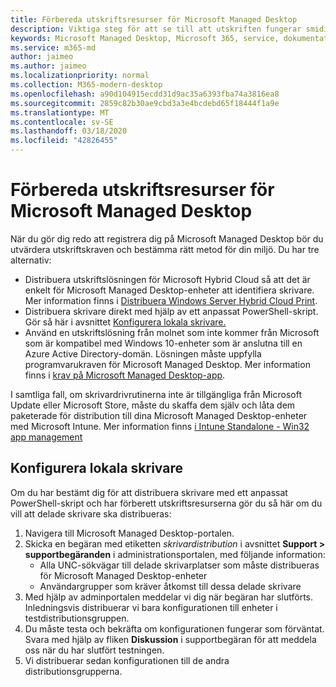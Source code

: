 ```yaml
---
title: Förbereda utskriftsresurser för Microsoft Managed Desktop
description: Viktiga steg för att se till att utskriften fungerar smidigt
keywords: Microsoft Managed Desktop, Microsoft 365, service, dokumentation
ms.service: m365-md
author: jaimeo
ms.author: jaimeo
ms.localizationpriority: normal
ms.collection: M365-modern-desktop
ms.openlocfilehash: a90d104915ecdd31d9ac35a6393fba74a3816ea8
ms.sourcegitcommit: 2859c82b30ae9cbd3a3e4bcdebd65f18444f1a9e
ms.translationtype: MT
ms.contentlocale: sv-SE
ms.lasthandoff: 03/18/2020
ms.locfileid: "42826455"
---
```

# <a name="prepare-printing-resources-for-microsoft-managed-desktop"></a>Förbereda utskriftsresurser för Microsoft Managed Desktop

När du gör dig redo att registrera dig på Microsoft Managed Desktop bör du utvärdera utskriftskraven och bestämma rätt metod för din miljö. Du har tre alternativ:
 
- Distribuera utskriftslösningen för Microsoft Hybrid Cloud så att det är enkelt för Microsoft Managed Desktop-enheter att identifiera skrivare. Mer information finns i [Distribuera Windows Server Hybrid Cloud Print](https://docs.microsoft.com/windows-server/administration/hybrid-cloud-print/hybrid-cloud-print-deploy).
- Distribuera skrivare direkt med hjälp av ett anpassat PowerShell-skript. Gör så här i avsnittet [Konfigurera lokala skrivare.](#set-up-local-printers)
- Använd en utskriftslösning från molnet som inte kommer från Microsoft som är kompatibel med Windows 10-enheter som är anslutna till en Azure Active Directory-domän. Lösningen måste uppfylla programvarukraven för Microsoft Managed Desktop. Mer information finns i [krav på Microsoft Managed Desktop-app](../service-description/mmd-app-requirements.md).
 
I samtliga fall, om skrivardrivrutinerna inte är tillgängliga från Microsoft Update eller Microsoft Store, måste du skaffa dem själv och låta dem paketerade för distribution till dina Microsoft Managed Desktop-enheter med Microsoft Intune. Mer information finns [i Intune Standalone - Win32 app management](https://docs.microsoft.com/mem/intune/apps/apps-win32-app-management)

## <a name="set-up-local-printers"></a>Konfigurera lokala skrivare

Om du har bestämt dig för att distribuera skrivare med ett anpassat PowerShell-skript och har förberett utskriftsresurserna gör du så här om du vill att delade skrivare ska distribueras:

1.  Navigera till Microsoft Managed Desktop-portalen.
2.  Skicka en begäran med etiketten *skrivardistribution* i avsnittet **Support > supportbegäranden** i administrationsportalen, med följande information:
    - Alla UNC-sökvägar till delade skrivarplatser som måste distribueras för Microsoft Managed Desktop-enheter
    - Användargrupper som kräver åtkomst till dessa delade skrivare
3.  Med hjälp av adminportalen meddelar vi dig när begäran har slutförts. Inledningsvis distribuerar vi bara konfigurationen till enheter i testdistributionsgruppen.
4.  Du måste testa och bekräfta om konfigurationen fungerar som förväntat. Svara med hjälp av fliken **Diskussion** i supportbegäran för att meddela oss när du har slutfört testningen.
5.  Vi distribuerar sedan konfigurationen till de andra distributionsgrupperna.
